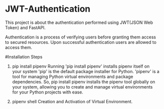 # JWT-Authentication
This project is about the authentication performed using JWT(JSON Web Token) and FastAPI.

Authentication is a process of verifying users before granting them access to secured resources.
Upon successful authentication users are allowed to access them. 

#Installation Steps
1) pip install pipenv
Running 'pip install pipenv' installs pipenv itself on your system
'pip' is the default package installer for Python.
'pipenv' is a tool for managing Python virtual environments and package dependencies.
So, pip install pipenv installs the pipenv tool globally on your system, allowing you to create and manage virtual environments for your Python projects with ease.

2) pipenv shell
Creation and Activation of Virtual Environment.

